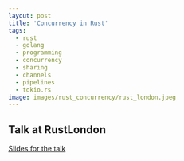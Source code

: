 ```yaml
---
layout: post
title: 'Concurrency in Rust'
tags:
  - rust
  - golang
  - programming
  - concurrency
  - sharing
  - channels
  - pipelines
  - tokio.rs
image: images/rust_concurrency/rust_london.jpeg
---
```


## Talk at RustLondon

[Slides for the talk](https://docs.google.com/presentation/d/1tFlmY9k7x-16KNnMc8GZKDKgKOiuso6E/edit?usp=sharing&ouid=105097944914173266944&rtpof=true&sd=true)
